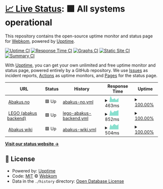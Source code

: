 # [📈 Live Status](https://status.abakus.no): <!--live status--> **🟩 All systems operational**

This repository contains the open-source uptime monitor and status page for [Webkom](https://abakus.no), powered by [Upptime](https://github.com/upptime/upptime).

[![Uptime CI](https://github.com/webkom/uptime/workflows/Uptime%20CI/badge.svg)](https://github.com/webkom/uptime/actions?query=workflow%3A%22Uptime+CI%22)
[![Response Time CI](https://github.com/webkom/uptime/workflows/Response%20Time%20CI/badge.svg)](https://github.com/webkom/uptime/actions?query=workflow%3A%22Response+Time+CI%22)
[![Graphs CI](https://github.com/webkom/uptime/workflows/Graphs%20CI/badge.svg)](https://github.com/webkom/uptime/actions?query=workflow%3A%22Graphs+CI%22)
[![Static Site CI](https://github.com/webkom/uptime/workflows/Static%20Site%20CI/badge.svg)](https://github.com/webkom/uptime/actions?query=workflow%3A%22Static+Site+CI%22)
[![Summary CI](https://github.com/webkom/uptime/workflows/Summary%20CI/badge.svg)](https://github.com/webkom/uptime/actions?query=workflow%3A%22Summary+CI%22)

With [Upptime](https://upptime.js.org), you can get your own unlimited and free uptime monitor and status page, powered entirely by a GitHub repository. We use [Issues](https://github.com/webkom/uptime/issues) as incident reports, [Actions](https://github.com/webkom/uptime/actions) as uptime monitors, and [Pages](https://status.abakus.no) for the status page.

<!--start: status pages-->
<!-- This summary is generated by Upptime (https://github.com/upptime/upptime) -->
<!-- Do not edit this manually, your changes will be overwritten -->
<!-- prettier-ignore -->
| URL | Status | History | Response Time | Uptime |
| --- | ------ | ------- | ------------- | ------ |
| <img alt="" src="https://icons.duckduckgo.com/ip3/abakus.no.ico" height="13"> [Abakus.no](https://abakus.no/healthz) | 🟩 Up | [abakus-no.yml](https://github.com/webkom/uptime/commits/HEAD/history/abakus-no.yml) | <details><summary><img alt="Response time graph" src="./graphs/abakus-no/response-time-week.png" height="20"> 463ms</summary><br><a href="https://status.abakus.no/history/abakus-no"><img alt="Response time 611" src="https://img.shields.io/endpoint?url=https%3A%2F%2Fraw.githubusercontent.com%2Fwebkom%2Fuptime%2FHEAD%2Fapi%2Fabakus-no%2Fresponse-time.json"></a><br><a href="https://status.abakus.no/history/abakus-no"><img alt="24-hour response time 553" src="https://img.shields.io/endpoint?url=https%3A%2F%2Fraw.githubusercontent.com%2Fwebkom%2Fuptime%2FHEAD%2Fapi%2Fabakus-no%2Fresponse-time-day.json"></a><br><a href="https://status.abakus.no/history/abakus-no"><img alt="7-day response time 463" src="https://img.shields.io/endpoint?url=https%3A%2F%2Fraw.githubusercontent.com%2Fwebkom%2Fuptime%2FHEAD%2Fapi%2Fabakus-no%2Fresponse-time-week.json"></a><br><a href="https://status.abakus.no/history/abakus-no"><img alt="30-day response time 977" src="https://img.shields.io/endpoint?url=https%3A%2F%2Fraw.githubusercontent.com%2Fwebkom%2Fuptime%2FHEAD%2Fapi%2Fabakus-no%2Fresponse-time-month.json"></a><br><a href="https://status.abakus.no/history/abakus-no"><img alt="1-year response time 611" src="https://img.shields.io/endpoint?url=https%3A%2F%2Fraw.githubusercontent.com%2Fwebkom%2Fuptime%2FHEAD%2Fapi%2Fabakus-no%2Fresponse-time-year.json"></a></details> | <details><summary><a href="https://status.abakus.no/history/abakus-no">100.00%</a></summary><a href="https://status.abakus.no/history/abakus-no"><img alt="All-time uptime 99.88%" src="https://img.shields.io/endpoint?url=https%3A%2F%2Fraw.githubusercontent.com%2Fwebkom%2Fuptime%2FHEAD%2Fapi%2Fabakus-no%2Fuptime.json"></a><br><a href="https://status.abakus.no/history/abakus-no"><img alt="24-hour uptime 100.00%" src="https://img.shields.io/endpoint?url=https%3A%2F%2Fraw.githubusercontent.com%2Fwebkom%2Fuptime%2FHEAD%2Fapi%2Fabakus-no%2Fuptime-day.json"></a><br><a href="https://status.abakus.no/history/abakus-no"><img alt="7-day uptime 100.00%" src="https://img.shields.io/endpoint?url=https%3A%2F%2Fraw.githubusercontent.com%2Fwebkom%2Fuptime%2FHEAD%2Fapi%2Fabakus-no%2Fuptime-week.json"></a><br><a href="https://status.abakus.no/history/abakus-no"><img alt="30-day uptime 99.98%" src="https://img.shields.io/endpoint?url=https%3A%2F%2Fraw.githubusercontent.com%2Fwebkom%2Fuptime%2FHEAD%2Fapi%2Fabakus-no%2Fuptime-month.json"></a><br><a href="https://status.abakus.no/history/abakus-no"><img alt="1-year uptime 99.88%" src="https://img.shields.io/endpoint?url=https%3A%2F%2Fraw.githubusercontent.com%2Fwebkom%2Fuptime%2FHEAD%2Fapi%2Fabakus-no%2Fuptime-year.json"></a></details>
| <img alt="" src="https://icons.duckduckgo.com/ip3/lego.abakus.no.ico" height="13"> [LEGO (abakus backend)](https://lego.abakus.no/health) | 🟩 Up | [lego-abakus-backend.yml](https://github.com/webkom/uptime/commits/HEAD/history/lego-abakus-backend.yml) | <details><summary><img alt="Response time graph" src="./graphs/lego-abakus-backend/response-time-week.png" height="20"> 852ms</summary><br><a href="https://status.abakus.no/history/lego-abakus-backend"><img alt="Response time 796" src="https://img.shields.io/endpoint?url=https%3A%2F%2Fraw.githubusercontent.com%2Fwebkom%2Fuptime%2FHEAD%2Fapi%2Flego-abakus-backend%2Fresponse-time.json"></a><br><a href="https://status.abakus.no/history/lego-abakus-backend"><img alt="24-hour response time 878" src="https://img.shields.io/endpoint?url=https%3A%2F%2Fraw.githubusercontent.com%2Fwebkom%2Fuptime%2FHEAD%2Fapi%2Flego-abakus-backend%2Fresponse-time-day.json"></a><br><a href="https://status.abakus.no/history/lego-abakus-backend"><img alt="7-day response time 852" src="https://img.shields.io/endpoint?url=https%3A%2F%2Fraw.githubusercontent.com%2Fwebkom%2Fuptime%2FHEAD%2Fapi%2Flego-abakus-backend%2Fresponse-time-week.json"></a><br><a href="https://status.abakus.no/history/lego-abakus-backend"><img alt="30-day response time 836" src="https://img.shields.io/endpoint?url=https%3A%2F%2Fraw.githubusercontent.com%2Fwebkom%2Fuptime%2FHEAD%2Fapi%2Flego-abakus-backend%2Fresponse-time-month.json"></a><br><a href="https://status.abakus.no/history/lego-abakus-backend"><img alt="1-year response time 796" src="https://img.shields.io/endpoint?url=https%3A%2F%2Fraw.githubusercontent.com%2Fwebkom%2Fuptime%2FHEAD%2Fapi%2Flego-abakus-backend%2Fresponse-time-year.json"></a></details> | <details><summary><a href="https://status.abakus.no/history/lego-abakus-backend">100.00%</a></summary><a href="https://status.abakus.no/history/lego-abakus-backend"><img alt="All-time uptime 97.36%" src="https://img.shields.io/endpoint?url=https%3A%2F%2Fraw.githubusercontent.com%2Fwebkom%2Fuptime%2FHEAD%2Fapi%2Flego-abakus-backend%2Fuptime.json"></a><br><a href="https://status.abakus.no/history/lego-abakus-backend"><img alt="24-hour uptime 100.00%" src="https://img.shields.io/endpoint?url=https%3A%2F%2Fraw.githubusercontent.com%2Fwebkom%2Fuptime%2FHEAD%2Fapi%2Flego-abakus-backend%2Fuptime-day.json"></a><br><a href="https://status.abakus.no/history/lego-abakus-backend"><img alt="7-day uptime 100.00%" src="https://img.shields.io/endpoint?url=https%3A%2F%2Fraw.githubusercontent.com%2Fwebkom%2Fuptime%2FHEAD%2Fapi%2Flego-abakus-backend%2Fuptime-week.json"></a><br><a href="https://status.abakus.no/history/lego-abakus-backend"><img alt="30-day uptime 99.99%" src="https://img.shields.io/endpoint?url=https%3A%2F%2Fraw.githubusercontent.com%2Fwebkom%2Fuptime%2FHEAD%2Fapi%2Flego-abakus-backend%2Fuptime-month.json"></a><br><a href="https://status.abakus.no/history/lego-abakus-backend"><img alt="1-year uptime 97.36%" src="https://img.shields.io/endpoint?url=https%3A%2F%2Fraw.githubusercontent.com%2Fwebkom%2Fuptime%2FHEAD%2Fapi%2Flego-abakus-backend%2Fuptime-year.json"></a></details>
| <img alt="" src="https://icons.duckduckgo.com/ip3/wiki.abakus.no.ico" height="13"> [Abakus wiki](https://wiki.abakus.no/status) | 🟩 Up | [abakus-wiki.yml](https://github.com/webkom/uptime/commits/HEAD/history/abakus-wiki.yml) | <details><summary><img alt="Response time graph" src="./graphs/abakus-wiki/response-time-week.png" height="20"> 504ms</summary><br><a href="https://status.abakus.no/history/abakus-wiki"><img alt="Response time 503" src="https://img.shields.io/endpoint?url=https%3A%2F%2Fraw.githubusercontent.com%2Fwebkom%2Fuptime%2FHEAD%2Fapi%2Fabakus-wiki%2Fresponse-time.json"></a><br><a href="https://status.abakus.no/history/abakus-wiki"><img alt="24-hour response time 535" src="https://img.shields.io/endpoint?url=https%3A%2F%2Fraw.githubusercontent.com%2Fwebkom%2Fuptime%2FHEAD%2Fapi%2Fabakus-wiki%2Fresponse-time-day.json"></a><br><a href="https://status.abakus.no/history/abakus-wiki"><img alt="7-day response time 504" src="https://img.shields.io/endpoint?url=https%3A%2F%2Fraw.githubusercontent.com%2Fwebkom%2Fuptime%2FHEAD%2Fapi%2Fabakus-wiki%2Fresponse-time-week.json"></a><br><a href="https://status.abakus.no/history/abakus-wiki"><img alt="30-day response time 527" src="https://img.shields.io/endpoint?url=https%3A%2F%2Fraw.githubusercontent.com%2Fwebkom%2Fuptime%2FHEAD%2Fapi%2Fabakus-wiki%2Fresponse-time-month.json"></a><br><a href="https://status.abakus.no/history/abakus-wiki"><img alt="1-year response time 503" src="https://img.shields.io/endpoint?url=https%3A%2F%2Fraw.githubusercontent.com%2Fwebkom%2Fuptime%2FHEAD%2Fapi%2Fabakus-wiki%2Fresponse-time-year.json"></a></details> | <details><summary><a href="https://status.abakus.no/history/abakus-wiki">100.00%</a></summary><a href="https://status.abakus.no/history/abakus-wiki"><img alt="All-time uptime 99.93%" src="https://img.shields.io/endpoint?url=https%3A%2F%2Fraw.githubusercontent.com%2Fwebkom%2Fuptime%2FHEAD%2Fapi%2Fabakus-wiki%2Fuptime.json"></a><br><a href="https://status.abakus.no/history/abakus-wiki"><img alt="24-hour uptime 100.00%" src="https://img.shields.io/endpoint?url=https%3A%2F%2Fraw.githubusercontent.com%2Fwebkom%2Fuptime%2FHEAD%2Fapi%2Fabakus-wiki%2Fuptime-day.json"></a><br><a href="https://status.abakus.no/history/abakus-wiki"><img alt="7-day uptime 100.00%" src="https://img.shields.io/endpoint?url=https%3A%2F%2Fraw.githubusercontent.com%2Fwebkom%2Fuptime%2FHEAD%2Fapi%2Fabakus-wiki%2Fuptime-week.json"></a><br><a href="https://status.abakus.no/history/abakus-wiki"><img alt="30-day uptime 100.00%" src="https://img.shields.io/endpoint?url=https%3A%2F%2Fraw.githubusercontent.com%2Fwebkom%2Fuptime%2FHEAD%2Fapi%2Fabakus-wiki%2Fuptime-month.json"></a><br><a href="https://status.abakus.no/history/abakus-wiki"><img alt="1-year uptime 99.93%" src="https://img.shields.io/endpoint?url=https%3A%2F%2Fraw.githubusercontent.com%2Fwebkom%2Fuptime%2FHEAD%2Fapi%2Fabakus-wiki%2Fuptime-year.json"></a></details>

<!--end: status pages-->

[**Visit our status website →**](https://status.abakus.no)

## 📄 License

- Powered by: [Upptime](https://github.com/upptime/upptime)
- Code: [MIT](./LICENSE) © [Webkom](https://abakus.no)
- Data in the `./history` directory: [Open Database License](https://opendatacommons.org/licenses/odbl/1-0/)
